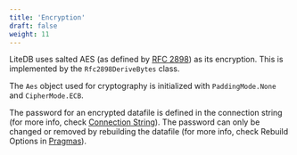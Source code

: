 ```yaml
---
title: 'Encryption'
draft: false
weight: 11
---
```


LiteDB uses salted AES (as defined by [RFC 2898](https://tools.ietf.org/html/rfc2898)) as its encryption. This is implemented by the `Rfc2898DeriveBytes` class.

The `Aes` object used for cryptography is initialized with `PaddingMode.None` and `CipherMode.ECB`.

The password for an encrypted datafile is defined in the connection string (for more info, check [Connection String](../connection-string)). The password can only be changed or removed by rebuilding the datafile (for more info, check Rebuild Options in [Pragmas](../pragmas#rebuildOptions)).